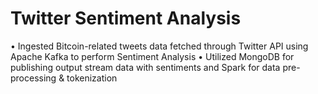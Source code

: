 # Twitter Sentiment Analysis

• Ingested Bitcoin-related tweets data fetched through Twitter API using Apache Kafka to perform Sentiment Analysis
• Utilized MongoDB for publishing output stream data with sentiments and Spark for data pre-processing & tokenization
